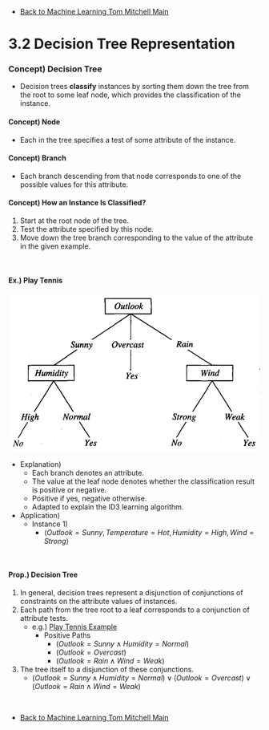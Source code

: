 * [Back to Machine Learning Tom Mitchell Main](../../main.md)


# 3.2 Decision Tree Representation

### Concept) Decision Tree
- Decision trees **classify** instances by sorting them down the tree from the root to some leaf node, which provides the classification of the instance.

#### Concept) Node 
- Each in the tree specifies a test of some attribute of the instance.

#### Concept) Branch
  - Each branch descending from that node corresponds to one of the possible values for this attribute.

#### Concept) How an Instance Is Classified?
  1. Start at the root node of the tree.
  2. Test the attribute specified by this node.
  3. Move down the tree branch corresponding to the value of the attribute in the given example.


<br>

#### Ex.) Play Tennis
![](images/001.png)
- Explanation)
  - Each branch denotes an attribute.
  - The value at the leaf node denotes whether the classification result is positive or negative.
  - Positive if yes, negative otherwise.
  - Adapted to explain the ID3 learning algorithm.
- Application)
  - Instance 1)
    - $\langle Outlook=Sunny, Temperature = Hot, Humidity=High, Wind=Strong \rangle$

<br>

#### Prop.) Decision Tree
1. In general, decision trees represent a disjunction of conjunctions of constraints on the attribute values of instances.
2. Each path from the tree root to a leaf corresponds to a conjunction of attribute tests.
   - e.g.) [Play Tennis Example](#ex-play-tennis)
     - Positive Paths
       - $(Outlook=Sunny \wedge Humidity=Normal)$
       - $(Outlook=Overcast)$
       - $(Outlook=Rain \wedge Wind=Weak)$
3. The tree itself to a disjunction of these conjunctions.
   - $(Outlook=Sunny \wedge Humidity=Normal) \vee (Outlook=Overcast) \vee (Outlook=Rain \wedge Wind=Weak)$







<br>

* [Back to Machine Learning Tom Mitchell Main](../../main.md)